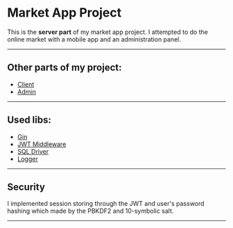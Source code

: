 # Market App Project

This is the <b>server part</b> of my market app project. I attempted to do the online market with a mobile app and an administration panel.

<hr>

## Other parts of my project:
- [Client](https://github.com/SevadaSahakyan/android-market-client)
- [Admin](https://github.com/SevadaSahakyan/wpf-market-admin)

<hr>

## Used libs:
- [Gin](https://github.com/gin-gonic/gin)
- [JWT Middleware](https://github.com/appleboy/gin-jwt)
- [SQL Driver](https://github.com/go-sql-driver/mysql)
- [Logger](https://github.com/google/logger)

<hr>

## Security

I implemented session storing through the JWT and user's password hashing which made by the PBKDF2 and 10-symbolic salt.

<hr>